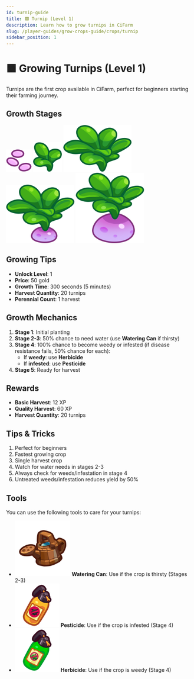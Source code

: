 ```yaml
---
id: turnip-guide
title: 🟪 Turnip (Level 1)
description: Learn how to grow turnips in CiFarm
slug: /player-guides/grow-crops-guide/crops/turnip
sidebar_position: 1
---
```


# 🟪 Growing Turnips (Level 1)

Turnips are the first crop available in CiFarm, perfect for beginners starting their farming journey.

## Growth Stages

![Turnip Stage 1](/public/crops/turnip/1.png)
![Turnip Stage 2](/public/crops/turnip/2.png)
![Turnip Stage 3](/public/crops/turnip/3.png)
![Turnip Stage 4](/public/crops/turnip/4.png)
![Turnip Stage 5](/public/crops/turnip/5.png)

## Growing Tips

- **Unlock Level**: 1
- **Price**: 50 gold
- **Growth Time**: 300 seconds (5 minutes)
- **Harvest Quantity**: 20 turnips
- **Perennial Count**: 1 harvest

## Growth Mechanics

1. **Stage 1**: Initial planting
2. **Stage 2-3**: 50% chance to need water (use **Watering Can** if thirsty)
3. **Stage 4**: 100% chance to become weedy or infested (if disease resistance fails, 50% chance for each):
   - If **weedy**: use **Herbicide**
   - If **infested**: use **Pesticide**
4. **Stage 5**: Ready for harvest

## Rewards

- **Basic Harvest**: 12 XP
- **Quality Harvest**: 60 XP
- **Harvest Quantity**: 20 turnips

## Tips & Tricks

1. Perfect for beginners
2. Fastest growing crop
3. Single harvest crop
4. Watch for water needs in stages 2-3
5. Always check for weeds/infestation in stage 4
6. Untreated weeds/infestation reduces yield by 50%

## Tools

You can use the following tools to care for your turnips:

- ![Watering Can](/public/tools/watering-can.png) **Watering Can**: Use if the crop is thirsty (Stages 2-3)
- ![Pesticide](/public/tools/pesticide.png) **Pesticide**: Use if the crop is infested (Stage 4)
- ![Herbicide](/public/tools/herbicide.png) **Herbicide**: Use if the crop is weedy (Stage 4) 